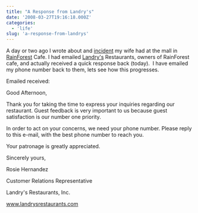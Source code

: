 ```yaml
---
title: "A Response from Landry's"
date: '2008-03-27T19:16:18.000Z'
categories:
  - 'life'
slug: 'a-response-from-landrys'
---
```


A day or two ago I wrote about and [incident](http://brettski111.wordpress.com/2008/03/25/a-big-scare-in-the-mall/) my wife had at the mall in [RainForest](http://rainforestcafe.com/) Cafe. I had emailed [Landry's](http://www.landrysrestaurants.com) Restaurants, owners of RainForest cafe, and actually received a quick response back (today).  I have emailed my phone number back to them, lets see how this progresses.

Emailed received:

Good Afternoon,

Thank you for taking the time to express your inquiries regarding our restaurant. Guest feedback is very important to us because guest satisfaction is our number one priority.

In order to act on your concerns, we need your phone number. Please reply to this e-mail, with the best phone number to reach you.

Your patronage is greatly appreciated.

Sincerely yours,

Rosie Hernandez

Customer Relations Representative

Landry's Restaurants, Inc.

www.landrysrestaurants.com

